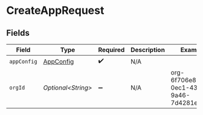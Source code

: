 # CreateAppRequest


## Fields

| Field                                         | Type                                          | Required                                      | Description                                   | Example                                       |
| --------------------------------------------- | --------------------------------------------- | --------------------------------------------- | --------------------------------------------- | --------------------------------------------- |
| `appConfig`                                   | [AppConfig](../../models/shared/AppConfig.md) | :heavy_check_mark:                            | N/A                                           |                                               |
| `orgId`                                       | *Optional\<String>*                           | :heavy_minus_sign:                            | N/A                                           | org-6f706e83-0ec1-437a-9a46-7d4281eb2f39      |